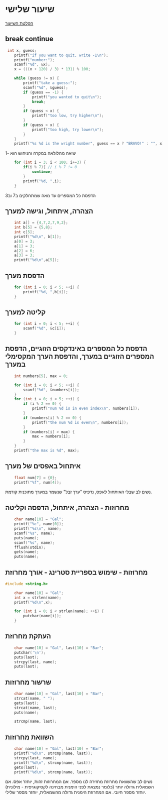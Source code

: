 # שיעור שלישי

[הקלטת השיעור](https://us06web.zoom.us/rec/share/XGdT5XoNeKPyLQHTcpRlhYf_2w9-QyrPcK36nSFLTSQ0o_LnlyIGtD8vSJQrdFnd._ZGjvKc3k7o7zXMq)

## break continue

```c
 int x, guess;
    printf("if you want to quit, write -1\n");
    printf("number:");
    scanf("%d", &x);
    x = (((x + 120) / 3) * 131) % 100;

    while (guess != x) {
        printf("take a guess:");
        scanf("%d", &guess);
        if (guess == -1) {
            printf("you wanted to quit\n");
            break;
        }
        if (guess < x) {
            printf("too low, try higher\n");
        }
        if (guess > x) {
            printf("too high, try lower\n");
        }
    }
    printf("%s %d is the wright number", guess == x ? "BRAVO!" : "", x);
```
יציאה מהלולאה במקרה והניחוש הוא -1
```c
    for (int i = 3; i < 100; i+=3) {
        if(i % 7){ // i % 7 != 0
            continue;
        }
        printf("%d, ",i);
    }
```

הדפסת כל המספרים עד מאה שמתחלקים ב7 וב3 

## הצהרה, איתחול, וגישה למערך

```c
    int a[] = {4,7,2,7,9,2};
    int b[5] = {5,8};
    int c[5];
    printf("%d\n", b[1]);
    a[0] = 3;
    a[1] = 3;
    a[2] = 6;
    a[3] = 3;
    printf("%d\n",a[5]);
```

## הדפסת מערך

```c
    for (int i = 0; i < 5; ++i) {
        printf("%d, ",b[i]);
    }
```

## קליטה למערך

```c
    for (int i = 0; i < 5; ++i) {
        scanf("%d", &c[i]);
    }
```

## הדפסת כל המספרים באינדקסים הזוגיים, הדפסת המספרים הזוגיים במערך, והדפסת הערך המקסימלי במערך

```c
    int numbers[5], max = 0;

    for (int i = 0; i < 5; ++i) {
        scanf("%d", &numbers[i]);
    }
    for (int i = 0; i < 5; ++i) {
        if (i % 2 == 0) {
            printf("num %d is in even index\n", numbers[i]);
        }
        if (numbers[i] % 2 == 0) {
            printf("the num %d is even\n", numbers[i]);
        }
        if (numbers[i] > max) {
            max = numbers[i];
        }
    }
    printf("the max is %d", max);
```

## איתחול באפסים של מערך

```c
    float num[7] = {0};
    printf("%f", num[4]);
```
נשים לב שבלי האיתחול לאפס, נדפיס "ערך זבל" שנשמר במערך מתוכנית קודמת.

## מחרוזות - הצהרה, איתחול, הדפסה וקליטה

```c
    char name[10] = "Gal";
    printf("%c", name[0]);
    printf("%s\n", name);
    scanf("%s", name);
    puts(name);
    scanf("%s", name);
    fflush(stdin);
    gets(name);
    puts(name);
```

## מחרוזות - שימוש בספריית סטרינג - אורך מחרוזת

```c
#include <string.h>
```

```c
    char name[10] = "Gal";
    int x = strlen(name);
    printf("%d\n",x);

    for (int i = 0; i < strlen(name); ++i) {
        putchar(name[i]);
    }
```

## העתקת מחרוזת

```c
    char name[10] = "Gal", last[10] = "Bar";
    putchar('\n');
    puts(last);
    strcpy(last, name);
    puts(last);
```

## שרשור מחרוזות

```c
    char name[10] = "Gal", last[10] = "Bar";
    strcat(name, " ");
    gets(last);
    strcat(name, last);
    puts(name);

    strcmp(name, last);
```

## השוואת מחרוזות

```c
    char name[10] = "Gal", last[10] = "Bar";
    printf("%d\n", strcmp(name, last));
    strcpy(last, name);
    printf("%d\n", strcmp(name, last));
    gets(last);
    printf("%d\n", strcmp(name, last));
```
נשים לב שהשוואת מחרוזת מחזירה לנו מספר.
אם המחרוזות זהות, יוחזר אפס. אם השמאלית גדולה יותר (כלומר נמצאת לפני הימנית מבחינה לקסיקוגרפית - מילונית) יוחזר מספר חיובי.
אם המחרוזת הימנית גדולה מהשמאלית, יוחזר מספר שלילי.
